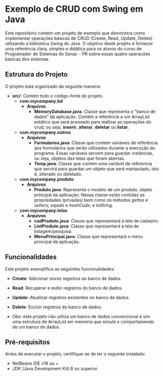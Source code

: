 # Exemplo de CRUD com Swing em Java

Este repositório contém um projeto de exemplo que demonstra como implementar operações básicas de CRUD (Create, Read, Update, Delete) utilizando a biblioteca Swing do Java. O objetivo deste projeto é fornecer uma referência clara, simples e didática para os alunos do curso de Programador de Sistemas do Senac - PR sobre essas quatro operações básicas dos sistemas.

## Estrutura do Projeto

O projeto está organizado da seguinte maneira:

- **src/**: Contém todo o código-fonte do projeto.
  - **com.mycompany.bd**
    - **Arquivos**
      - **MemoryDatabase.java**: Classe que representa o "banco de dados" da aplicação. Contém a referência a um ArrayList estático que será acessado para realizar as operações do crud, ou seja, **inserir**, **alterar**, **deletar** ou **listar**.
  - **com.mycompany.outros**
    - **Arquivos**
      - **Formularios.java**: Classe que contém variáveis de referência aos formulários que serão utilizados durante a execução do programa. Essas variáveis servem para guardar instâncias, ou seja, objetos das telas que foram abertas.
      - **Temp.java**: Classe que contém uma variável de referencia que servirá para guardar um objeto que será manipulado, isto é, alterado ou deletado.
  - **com.mycompany.produto**
    - **Arquivos**
      - **Produto.java**: Representa o modelo de um produto, objeto principal da aplicação. Nessa classe estão contidas as propriedades (privadas) bem como os métodos *gettes* e *setters*; *equals* e *hashCode*; e *toString*.
  - **com.mycompany.telas**
    - **Arquivos**
      - **cadProduto.java**: Classe que representará a tela de cadastro.
      - **ListProduto.java**: Classe que representará a tela de listagem/pesquisa.
      - **MenuPrincipal.java**: Classe que representará o menu principal da aplicação.
  
## Funcionalidades

Este projeto exemplifica as seguintes funcionalidades:

- **Create**: Adicionar novos registros ao banco de dados.
- **Read**: Recuperar e exibir registros do banco de dados.
- **Update**: Atualizar registros existentes no banco de dados.
- **Delete**: Excluir registros do banco de dados.

- Obs: este projeto não utiliza um banco de dados convencional e sim uma estrutura de ArrayList em memória que simula o comportamendo de um banco de dados.

## Pré-requisitos

Antes de executar o projeto, certifique-se de ter o seguinte instalado:

- NetBeans IDE v18 ou +
- JDK (Java Development Kit) 8 ou superior.
